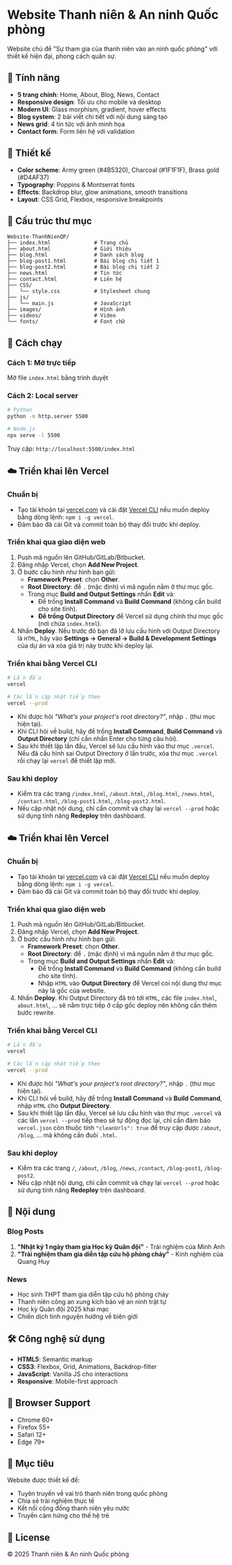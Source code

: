 # Website Thanh niên & An ninh Quốc phòng

Website chủ đề "Sự tham gia của thanh niên vào an ninh quốc phòng" với thiết kế hiện đại, phong cách quân sự.

## 🎯 Tính năng

- **5 trang chính**: Home, About, Blog, News, Contact
- **Responsive design**: Tối ưu cho mobile và desktop
- **Modern UI**: Glass morphism, gradient, hover effects
- **Blog system**: 2 bài viết chi tiết với nội dung sáng tạo
- **News grid**: 4 tin tức với ảnh minh họa
- **Contact form**: Form liên hệ với validation

## 🎨 Thiết kế

- **Color scheme**: Army green (#4B5320), Charcoal (#1F1F1F), Brass gold (#D4AF37)
- **Typography**: Poppins & Montserrat fonts
- **Effects**: Backdrop blur, glow animations, smooth transitions
- **Layout**: CSS Grid, Flexbox, responsive breakpoints

## 📁 Cấu trúc thư mục

```
Website-ThanhNienQP/
├── index.html              # Trang chủ
├── about.html              # Giới thiệu
├── blog.html               # Danh sách blog
├── blog-post1.html         # Bài blog chi tiết 1
├── blog-post2.html         # Bài blog chi tiết 2
├── news.html               # Tin tức
├── contact.html            # Liên hệ
├── CSS/
│   └── style.css           # Stylesheet chung
├── js/
│   └── main.js             # JavaScript
├── images/                 # Hình ảnh
├── videos/                 # Video
└── fonts/                  # Font chữ
```

## 🚀 Cách chạy

### Cách 1: Mở trực tiếp
Mở file `index.html` bằng trình duyệt

### Cách 2: Local server
```bash
# Python
python -m http.server 5500

# Node.js
npx serve -l 5500
```
Truy cập: `http://localhost:5500/index.html`

## ☁️ Triển khai lên Vercel

### Chuẩn bị
- Tạo tài khoản tại [vercel.com](https://vercel.com/) và cài đặt [Vercel CLI](https://vercel.com/docs/cli) nếu muốn deploy bằng dòng lệnh: `npm i -g vercel`.
- Đảm bảo đã cài Git và commit toàn bộ thay đổi trước khi deploy.

### Triển khai qua giao diện web
1. Push mã nguồn lên GitHub/GitLab/Bitbucket.
2. Đăng nhập Vercel, chọn **Add New Project**.
3. Ở bước cấu hình như hình bạn gửi:
   - **Framework Preset**: chọn **Other**.
   - **Root Directory**: để `.` (mặc định) vì mã nguồn nằm ở thư mục gốc.
   - Trong mục **Build and Output Settings** nhấn **Edit** và:
     - Để trống **Install Command** và **Build Command** (không cần build cho site tĩnh).
     - **Để trống Output Directory** để Vercel sử dụng chính thư mục gốc (nơi chứa `index.html`).
4. Nhấn **Deploy**. Nếu trước đó bạn đã lỡ lưu cấu hình với Output Directory là `HTML`, hãy vào **Settings → General → Build & Development Settings** của dự án và xóa giá trị này trước khi deploy lại.

### Triển khai bằng Vercel CLI
```bash
# Lần đầu
vercel

# Các lần cập nhật tiếp theo
vercel --prod
```
- Khi được hỏi *"What's your project's root directory?"*, nhập `.` (thư mục hiện tại).
- Khi CLI hỏi về build, hãy để trống **Install Command**, **Build Command** và **Output Directory** (chỉ cần nhấn Enter cho từng câu hỏi).
- Sau khi thiết lập lần đầu, Vercel sẽ lưu cấu hình vào thư mục `.vercel`. Nếu đã cấu hình sai Output Directory ở lần trước, xóa thư mục `.vercel` rồi chạy lại `vercel` để thiết lập mới.

### Sau khi deploy
- Kiểm tra các trang `/index.html`, `/about.html`, `/blog.html`, `/news.html`, `/contact.html`, `/blog-post1.html`, `/blog-post2.html`.
- Nếu cập nhật nội dung, chỉ cần commit và chạy lại `vercel --prod` hoặc sử dụng tính năng **Redeploy** trên dashboard.

## ☁️ Triển khai lên Vercel

### Chuẩn bị
- Tạo tài khoản tại [vercel.com](https://vercel.com/) và cài đặt [Vercel CLI](https://vercel.com/docs/cli) nếu muốn deploy bằng dòng lệnh: `npm i -g vercel`.
- Đảm bảo đã cài Git và commit toàn bộ thay đổi trước khi deploy.

### Triển khai qua giao diện web
1. Push mã nguồn lên GitHub/GitLab/Bitbucket.
2. Đăng nhập Vercel, chọn **Add New Project**.
3. Ở bước cấu hình như hình bạn gửi:
   - **Framework Preset**: chọn **Other**.
   - **Root Directory**: để `.` (mặc định) vì mã nguồn nằm ở thư mục gốc.
   - Trong mục **Build and Output Settings** nhấn **Edit** và:
     - Để trống **Install Command** và **Build Command** (không cần build cho site tĩnh).
     - Nhập `HTML` vào **Output Directory** để Vercel coi nội dung thư mục này là gốc của website.
4. Nhấn **Deploy**. Khi Output Directory đã trỏ tới `HTML`, các file `index.html`, `about.html`, ... sẽ nằm trực tiếp ở cấp gốc deploy nên không cần thêm bước rewrite.

### Triển khai bằng Vercel CLI
```bash
# Lần đầu
vercel

# Các lần cập nhật tiếp theo
vercel --prod
```
- Khi được hỏi *"What's your project's root directory?"*, nhập `.` (thư mục hiện tại).
- Khi CLI hỏi về build, hãy để trống **Install Command** và **Build Command**, nhập `HTML` cho **Output Directory**.
- Sau khi thiết lập lần đầu, Vercel sẽ lưu cấu hình vào thư mục `.vercel` và các lần `vercel --prod` tiếp theo sẽ tự động đọc lại, chỉ cần đảm bảo `vercel.json` còn thuộc tính `"cleanUrls": true` để truy cập được `/about`, `/blog`, ... mà không cần đuôi `.html`.

### Sau khi deploy
- Kiểm tra các trang `/`, `/about`, `/blog`, `/news`, `/contact`, `/blog-post1`, `/blog-post2`.
- Nếu cập nhật nội dung, chỉ cần commit và chạy lại `vercel --prod` hoặc sử dụng tính năng **Redeploy** trên dashboard.

## 📝 Nội dung

### Blog Posts
1. **"Nhật ký 1 ngày tham gia Học kỳ Quân đội"** - Trải nghiệm của Minh Anh
2. **"Trải nghiệm tham gia diễn tập cứu hộ phòng cháy"** - Kinh nghiệm của Quang Huy

### News
- Học sinh THPT tham gia diễn tập cứu hộ phòng cháy
- Thanh niên công an xung kích bảo vệ an ninh trật tự
- Học kỳ Quân đội 2025 khai mạc
- Chiến dịch tình nguyện hướng về biên giới

## 🛠️ Công nghệ sử dụng

- **HTML5**: Semantic markup
- **CSS3**: Flexbox, Grid, Animations, Backdrop-filter
- **JavaScript**: Vanilla JS cho interactions
- **Responsive**: Mobile-first approach

## 📱 Browser Support

- Chrome 60+
- Firefox 55+
- Safari 12+
- Edge 79+

## 🎯 Mục tiêu

Website được thiết kế để:
- Tuyên truyền về vai trò thanh niên trong quốc phòng
- Chia sẻ trải nghiệm thực tế
- Kết nối cộng đồng thanh niên yêu nước
- Truyền cảm hứng cho thế hệ trẻ

## 📄 License

© 2025 Thanh niên & An ninh Quốc phòng
